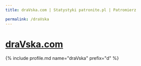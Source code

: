 ```yaml
---
title: draVska.com | Statystyki patronite.pl | Patromierz

permalink: /draVska
---
```


# [draVska.com](https://patronite.pl/draVska)

{% include profile.md name="draVska" prefix="d" %}
